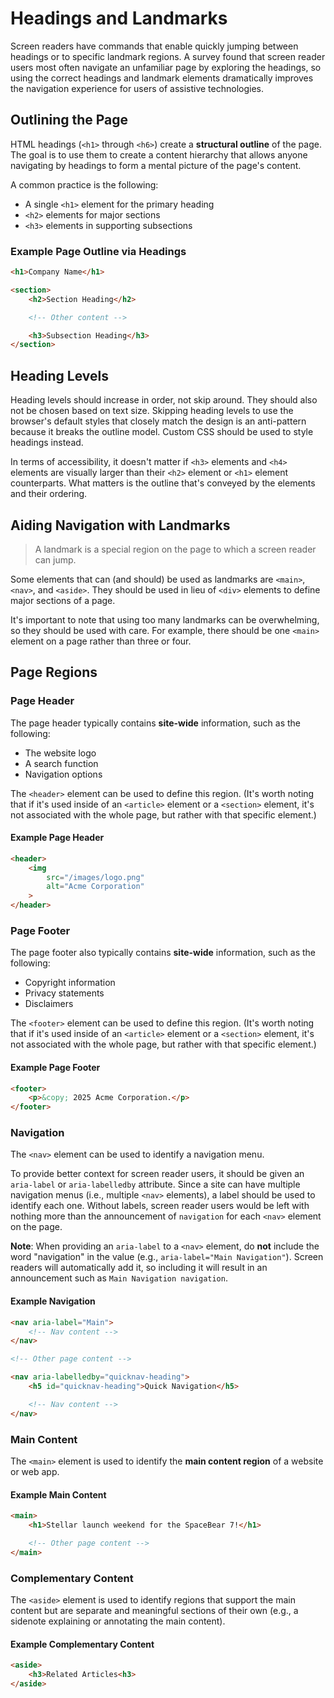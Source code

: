 # Headings and Landmarks

Screen readers have commands that enable quickly jumping between headings or to specific landmark regions. A survey found that screen reader users most often navigate an unfamiliar page by exploring the headings, so using the correct headings and landmark elements dramatically improves the navigation experience for users of assistive technologies.

## Outlining the Page

HTML headings (`<h1>` through `<h6>`) create a **structural outline** of the page. The goal is to use them to create a content hierarchy that allows anyone navigating by headings to form a mental picture of the page's content.

A common practice is the following:

- A single `<h1>` element for the primary heading
- `<h2>` elements for major sections
- `<h3>` elements in supporting subsections

### Example Page Outline via Headings

```html
<h1>Company Name</h1>

<section>
	<h2>Section Heading</h2>

	<!-- Other content -->

	<h3>Subsection Heading</h3>
</section>
```

## Heading Levels

Heading levels should increase in order, not skip around. They should also not be chosen based on text size. Skipping heading levels to use the browser's default styles that closely match the design is an anti-pattern because it breaks the outline model. Custom CSS should be used to style headings instead.

In terms of accessibility, it doesn't matter if `<h3>` elements and `<h4>` elements are visually larger than their `<h2>` element or `<h1>` element counterparts. What matters is the outline that's conveyed by the elements and their ordering.

## Aiding Navigation with Landmarks

> A landmark is a special region on the page to which a screen reader can jump.

Some elements that can (and should) be used as landmarks are `<main>`, `<nav>`, and `<aside>`. They should be used in lieu of `<div>` elements to define major sections of a page.

It's important to note that using too many landmarks can be overwhelming, so they should be used with care. For example, there should be one `<main>` element on a page rather than three or four.

## Page Regions

### Page Header

The page header typically contains **site-wide** information, such as the following:

- The website logo
- A search function
- Navigation options

The `<header>` element can be used to define this region. (It's worth noting that if it's used inside of an `<article>` element or a `<section>` element, it's not associated with the whole page, but rather with that specific element.)

#### Example Page Header

```html
<header>
	<img
		src="/images/logo.png"
		alt="Acme Corporation"
	>
</header>
```

### Page Footer

The page footer also typically contains **site-wide** information, such as the following:

- Copyright information
- Privacy statements
- Disclaimers

The `<footer>` element can be used to define this region. (It's worth noting that if it's used inside of an `<article>` element or a `<section>` element, it's not associated with the whole page, but rather with that specific element.)

#### Example Page Footer

```html
<footer>
	<p>&copy; 2025 Acme Corporation.</p>
</footer>
```

### Navigation

The `<nav>` element can be used to identify a navigation menu.

To provide better context for screen reader users, it should be given an `aria-label` or `aria-labelledby` attribute. Since a site can have multiple navigation menus (i.e., multiple `<nav>` elements), a label should be used to identify each one. Without labels, screen reader users would be left with nothing more than the announcement of `navigation` for each `<nav>` element on the page.

**Note**: When providing an `aria-label` to a `<nav>` element, do **not** include the word "navigation" in the value (e.g., `aria-label="Main Navigation"`). Screen readers will automatically add it, so including it will result in an announcement such as `Main Navigation navigation`.

#### Example Navigation

```html
<nav aria-label="Main">
	<!-- Nav content -->
</nav>

<!-- Other page content -->

<nav aria-labelledby="quicknav-heading">
	<h5 id="quicknav-heading">Quick Navigation</h5>

	<!-- Nav content -->
</nav>
```

### Main Content

The `<main>` element is used to identify the **main content region** of a website or web app.

#### Example Main Content

```html
<main>
	<h1>Stellar launch weekend for the SpaceBear 7!</h1>

	<!-- Other page content -->
</main>
```

### Complementary Content

The `<aside>` element is used to identify regions that support the main content but are separate and meaningful sections of their own (e.g., a sidenote explaining or annotating the main content).

#### Example Complementary Content

```html
<aside>
	<h3>Related Articles<h3>
</aside>
```
